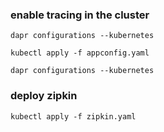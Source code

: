 ### enable tracing in the cluster

    dapr configurations --kubernetes

    kubectl apply -f appconfig.yaml

    dapr configurations --kubernetes

### deploy zipkin

    kubectl apply -f zipkin.yaml
